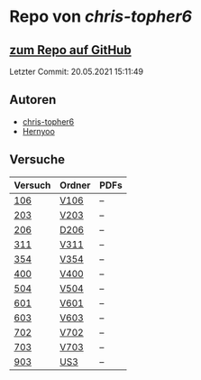 # Repo von *chris-topher6*

## [zum Repo auf GitHub](https://github.com/chris-topher6/Anfaenger-Praktikum)

Letzter Commit: 20.05.2021 15:11:49

## Autoren
- [chris-topher6](https://github.com/chris-topher6)
- [Hernyoo](https://github.com/Hernyoo)

## Versuche

|       Versuch       |                                   Ordner                                    |PDFs|
|---------------------|-----------------------------------------------------------------------------|----|
|[106](../versuch/106)|[V106](https://github.com/chris-topher6/Anfaenger-Praktikum/tree/master/V106)|–   |
|[203](../versuch/203)|[V203](https://github.com/chris-topher6/Anfaenger-Praktikum/tree/master/V203)|–   |
|[206](../versuch/206)|[D206](https://github.com/chris-topher6/Anfaenger-Praktikum/tree/master/D206)|–   |
|[311](../versuch/311)|[V311](https://github.com/chris-topher6/Anfaenger-Praktikum/tree/master/V311)|–   |
|[354](../versuch/354)|[V354](https://github.com/chris-topher6/Anfaenger-Praktikum/tree/master/V354)|–   |
|[400](../versuch/400)|[V400](https://github.com/chris-topher6/Anfaenger-Praktikum/tree/master/V400)|–   |
|[504](../versuch/504)|[V504](https://github.com/chris-topher6/Anfaenger-Praktikum/tree/master/V504)|–   |
|[601](../versuch/601)|[V601](https://github.com/chris-topher6/Anfaenger-Praktikum/tree/master/V601)|–   |
|[603](../versuch/603)|[V603](https://github.com/chris-topher6/Anfaenger-Praktikum/tree/master/V603)|–   |
|[702](../versuch/702)|[V702](https://github.com/chris-topher6/Anfaenger-Praktikum/tree/master/V702)|–   |
|[703](../versuch/703)|[V703](https://github.com/chris-topher6/Anfaenger-Praktikum/tree/master/V703)|–   |
|[903](../versuch/903)|[US3](https://github.com/chris-topher6/Anfaenger-Praktikum/tree/master/US3)  |–   |
